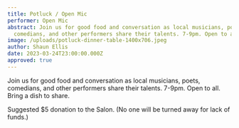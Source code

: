 ```yaml
---
title: Potluck / Open Mic
performer: Open Mic
abstract: Join us for good food and conversation as local musicians, poets,
  comedians, and other performers share their talents. 7-9pm. Open to all.
image: /uploads/potluck-dinner-table-1400x706.jpeg
author: Shaun Ellis
date: 2023-03-24T23:00:00.000Z
approved: true
---
```

Join us for good food and conversation as local musicians, poets, comedians, and other performers share their talents. 7-9pm. Open to all. Bring a dish to share. 

Suggested $5 donation to the Salon. (No one will be turned away for lack of funds.)